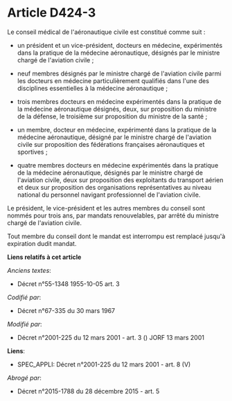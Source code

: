 # Article D424-3

Le conseil médical de l'aéronautique civile est constitué comme suit :

- un président et un vice-président, docteurs en médecine, expérimentés dans la pratique de la médecine aéronautique,
désignés par le ministre chargé de l'aviation civile ;

- neuf membres désignés par le ministre chargé de l'aviation civile parmi les docteurs en médecine particulièrement qualifiés
dans l'une des disciplines essentielles à la médecine aéronautique ;

- trois membres docteurs en médecine expérimentés dans la pratique de la médecine aéronautique désignés, deux, sur
proposition du ministre de la défense, le troisième sur proposition du ministre de la santé ;

- un membre, docteur en médecine, expérimenté dans la pratique de la médecine aéronautique, désigné par le ministre chargé de
l'aviation civile sur proposition des fédérations françaises aéronautiques et sportives ;

- quatre membres docteurs en médecine expérimentés dans la pratique de la médecine aéronautique, désignés par le ministre
chargé de l'aviation civile, deux sur proposition des exploitants du transport aérien et deux sur proposition des
organisations représentatives au niveau national du personnel navigant professionnel de l'aviation civile.

Le président, le vice-président et les autres membres du conseil sont nommés pour trois ans, par mandats renouvelables, par
arrêté du ministre chargé de l'aviation civile.

Tout membre du conseil dont le mandat est interrompu est remplacé jusqu'à expiration dudit mandat.

**Liens relatifs à cet article**

_Anciens textes_:

  - Décret n°55-1348 1955-10-05 art. 3

_Codifié par_:

  - Décret n°67-335 du 30 mars 1967

_Modifié par_:

  - Décret n°2001-225 du 12 mars 2001 - art. 3 () JORF 13 mars 2001

**Liens**:

  - SPEC_APPLI: Décret n°2001-225 du 12 mars 2001 - art. 8 (V)

_Abrogé par_:

  - Décret n°2015-1788 du 28 décembre 2015 - art. 5
